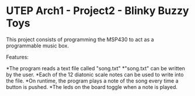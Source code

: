 # UTEP Arch1 - Project2 - Blinky Buzzy Toys

This project consists of programming the MSP430 to act as a programmable music box.

Features:

*The program reads a text file called "song.txt"
*"song.txt" can be written by the user.
*Each of the 12 diatonic scale notes can be used to write into the file.
*On runtime, the program plays a note of the song every time a button is pushed.
*The leds on the board toggle when a note is played.


